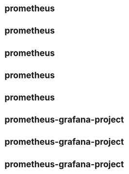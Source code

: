 # prometheus
# prometheus
# prometheus
# prometheus
# prometheus
# prometheus-grafana-project
# prometheus-grafana-project
# prometheus-grafana-project
